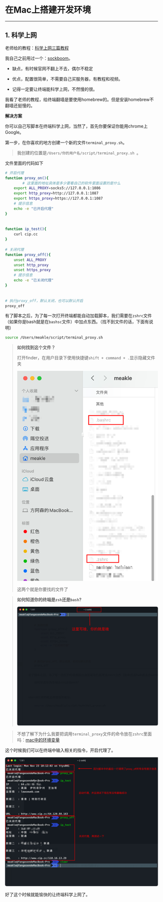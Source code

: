 # 在Mac上搭建开发环境

---

## 1. 科学上网

老师给的教程：[科学上网三篇教程](https://github.com/sun-shadow/Surf_the_Internet/blob/master/入门篇.md)

我自己之前用过一个：[sockboom](https://sockboom.art/)。

* 缺点，有时候官网不翻上不去，偶尔不稳定
* 优点，配置很简单，不需要自己买服务器，有教程和视频。



* 记得一定要让终端能科学上网，不然慢的很。



我看了老师的教程，给终端翻墙是要使用homebrew的。但是安装homebrew不翻墙还挺慢的。



**解决方案**

你可以自己写脚本在终端科学上网，当然了，首先你要保证你能用chrome上Google。



第一步，在你喜欢的地方创建一个新的文件`terminal_proxy.sh`。

> 我创建的位置是`/Users/你的用户名/script/terminal_proxy.sh `。

文件里面的代码如下

```bash
# 开启代理
function proxy_on(){
		# 这里面的地址具体是多少要看自己的软件里面设置的是什么
    export ALL_PROXY=socks5://127.0.0.1:1086
    export http_proxy=http://127.0.0.1:1087
    export https_proxy=https://127.0.0.1:1087
    # 提示信息
    echo -e "已开启代理"
}


function ip_test(){
    curl cip.cc
}

# 关闭代理
function proxy_off(){
    unset ALL_PROXY
    unset http_proxy
    unset https_proxy
    # 提示信息
    echo -e "已关闭代理"
}


# 执行proxy_off，默认关闭，也可以默认开启
proxy_off
```

有了脚本之后，为了每一次打开终端都能自动加载脚本，我们需要在`zshrc`文件（如果你是bash就是在`bashsc`文件）中加点东西。（找不到文件的话，下面有说明）

```bash
source /Users/meakle/script/terminal_proxy.sh
```

>**如何找到这个文件？**
>
>打开finder，在用户目录下使用快捷键`shift + command + .`显示隐藏文件夹
>
>![1](01%E6%90%AD%E5%BB%BA%E7%8E%AF%E5%A2%83.assets/1.png)
>
>这两个就是你要找的文件了
>
>

> **如何知道你的终端是`zsh`还是`bash`?**
>
> ![2](01%E6%90%AD%E5%BB%BA%E7%8E%AF%E5%A2%83.assets/2.png)

>  不想了解下为什么我要把调用`terminal_proxy`文件的命令放在`zshrc`里面吗：[mac中的环境变量](../../blog/macos/mac中的环境变量.md)



这个时候我们可以在终端中输入相关的指令，开启代理了。

![3](01%E6%90%AD%E5%BB%BA%E7%8E%AF%E5%A2%83.assets/3.png)



好了这个时候就能愉快的让终端科学上网了。




